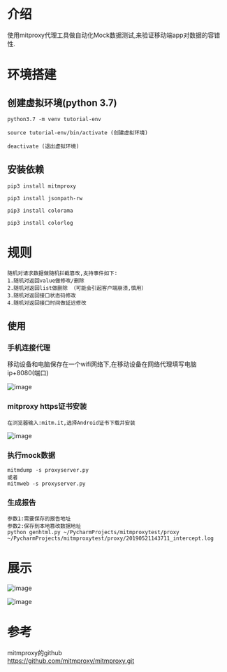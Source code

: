 # 介绍

使用mitproxy代理工具做自动化Mock数据测试,来验证移动端app对数据的容错性.


# 环境搭建

## 创建虚拟环境(python 3.7)
```angularjs
python3.7 -m venv tutorial-env  

source tutorial-env/bin/activate (创建虚拟环境)

deactivate (退出虚拟环境)
```

## 安装依赖
```angular2html
pip3 install mitmproxy

pip3 install jsonpath-rw

pip3 install colorama

pip3 install colorlog
```


# 规则
```
随机对请求数据做随机拦截篡改,支持事件如下:
1.随机对返回value做修改/删除
2.随机对返回list做删除 （可能会引起客户端崩溃,慎用）
3.随机对返回接口状态码修改
4.随机对返回接口时间做延迟修改
```


## 使用

### 手机连接代理
移动设备和电脑保存在一个wifi网络下,在移动设备在网络代理填写电脑ip+8080(端口)

![image](proxy.png)

###  mitproxy https证书安装
```
在浏览器输入:mitm.it,选择Android证书下载并安装
```
![image](mitm.png)


### 执行mock数据
```angularjs
mitmdump -s proxyserver.py
或者
mitmweb -s proxyserver.py
```


### 生成报告
```angularjs
参数1:需要保存的报告地址
参数2:保存到本地篡改数据地址
python genhtml.py ~/PycharmProjects/mitmproxytest/proxy ~/PycharmProjects/mitmproxytest/proxy/20190521143711_intercept.log
```

# 展示

![image](报告1.jpg)

![image](报告2.jpg)


# 参考
mitmproxy的github<br>
https://github.com/mitmproxy/mitmproxy.git<br>